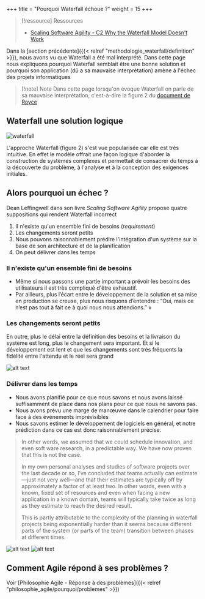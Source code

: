 +++
title = "Pourquoi Waterfall échoue ?"
weight = 15
+++

> [!ressource] Ressources
> - [Scaling Software Agility - C2 Why the Waterfall Model Doesn’t Work](https://res.infoq.com/articles/scaling-software-agility/en/resources/ch02.pdf)

Dans la [section précédente]({{< relref "methodologie_waterfall/definition" >}}), nous avons vu que Waterfall a été mal interprété. Dans cette page nous expliquons pourquoi Waterfall semblait être une bonne solution et pourquoi son application (dû a sa mauvaise interprétation) amène à l'échec des projets informatiques

> [!note] Note
> Dans cette page lorsqu'on évoque Waterfall on parle de sa mauvaise interprétation, c'est-à-dire la figure 2 du [document de Royce](https://www.praxisframework.org/files/royce1970.pdf)

## Waterfall une solution logique
![waterfall](waterfall1.png)

L'approche Waterfall (figure 2) s'est vue popularisée car elle est très intuitive. En effet le modèle offrait une façon logique d'aborder la construction de systèmes complexes et permettait de consacrer du temps à la découverte du problème, à l'analyse et à la conception des exigences initiales.

## Alors pourquoi un échec ?
Dean Leffingwell dans son livre *Scaling Software Agility* propose quatre suppositions qui rendent Waterfall incorrect

1. Il n'existe qu'un ensemble fini de besoins (*requirement*)
2. Les changements seront petits
3. Nous pouvons raisonnablement prédire l'intégration d'un système sur la base de son architecture et de la planification
4. On peut délivrer dans les temps

### Il n'existe qu'un ensemble fini de besoins
- Même si nous passons une partie important a prévoir les besoins des utilisateurs il est très compliqué d'être exhaustif.
- Par ailleurs, plus l’écart entre le développement de la solution et sa mise en production se creuse, plus nous risquons d’entendre : “Oui, mais ce n’est pas tout à fait ce à quoi nous nous attendions.” »

### Les changements seront petits
En outre, plus le délai entre la définition des besoins et la livraison du système est long, plus le changement sera important. Et si le développement est lent et que les changements sont très fréquents la fidélité entre l'attendu et le réel sera grand

![alt text](fidelity.png)

### Délivrer dans les temps
- Nous avons planifié pour ce que nous savons et nous avons laissé suffisamment de place dans nos plans pour ce que nous ne savons pas.
- Nous avons prévu une marge de manœuvre dans le calendrier pour faire face à des événements imprévisibles
- Nous savons estimer le développement de logiciels en général, et notre prédiction dans ce cas est donc raisonnablement précise.

> In other words, we assumed that we could schedule innovation, and even soft ware research, in a predictable way. We have now proven that this is not the case.
> 
> In my own personal analyses and studies of software projects over the last decade or so, I’ve concluded that teams actually can estimate—just not very well—and that their estimates are typically off by approximately a factor of at least two. In other words, even with a known, fixed set of resources and even when facing a new application in a known domain, teams will typically take twice as long as they estimate to reach the desired result.
> 
> This is partly attributable to the complexity of the planning in waterfall projects being exponentially harder than it seems because different parts of the system (or parts of the team) transition between phases at different times.

![alt text](deadline.png)
![alt text](deadline2.png)

## Comment Agile répond à ses problèmes ?
Voir [Philosophie Agile - Réponse à des problèmes]({{< relref "philosophie_agile/pourquoi/problemes" >}})